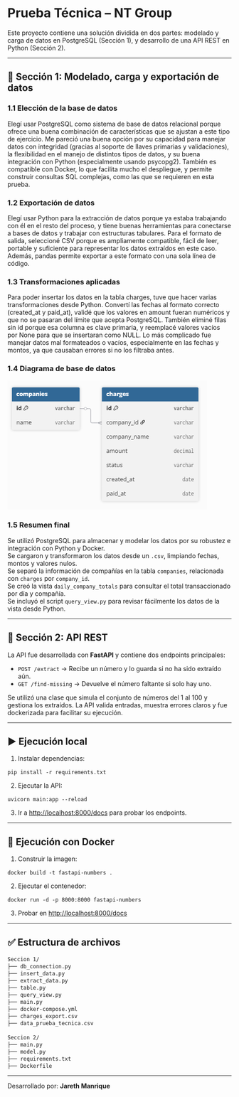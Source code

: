 # Prueba Técnica – NT Group

Este proyecto contiene una solución dividida en dos partes: modelado y carga de datos en PostgreSQL (Sección 1), y desarrollo de una API REST en Python (Sección 2).

---

## 🧩 Sección 1: Modelado, carga y exportación de datos

### 1.1 Elección de la base de datos

Elegí usar PostgreSQL como sistema de base de datos relacional porque ofrece una buena combinación de características que se ajustan a este tipo de ejercicio.
Me pareció una buena opción por su capacidad para manejar datos con integridad (gracias al soporte de llaves primarias y validaciones), la flexibilidad en el manejo de distintos tipos de datos, y su buena integración con Python (especialmente usando psycopg2).
También es compatible con Docker, lo que facilita mucho el despliegue, y permite construir consultas SQL complejas, como las que se requieren en esta prueba.

### 1.2 Exportación de datos

Elegí usar Python para la extracción de datos porque ya estaba trabajando con él en el resto del proceso, y tiene buenas herramientas para conectarse a bases de datos y trabajar con estructuras tabulares.
Para el formato de salida, seleccioné CSV porque es ampliamente compatible, fácil de leer, portable y suficiente para representar los datos extraídos en este caso. Además, pandas permite exportar a este formato con una sola línea de código.

### 1.3 Transformaciones aplicadas

Para poder insertar los datos en la tabla charges, tuve que hacer varias transformaciones desde Python.
Convertí las fechas al formato correcto (created_at y paid_at), validé que los valores en amount fueran numéricos y que no se pasaran del límite que acepta PostgreSQL.
También eliminé filas sin id porque esa columna es clave primaria, y reemplacé valores vacíos por None para que se insertaran como NULL.
Lo más complicado fue manejar datos mal formateados o vacíos, especialmente en las fechas y montos, ya que causaban errores si no los filtraba antes.

### 1.4 Diagrama de base de datos

![Diagrama](Diagram_1.4.png)

### 1.5 Resumen final

Se utilizó PostgreSQL para almacenar y modelar los datos por su robustez e integración con Python y Docker.  
Se cargaron y transformaron los datos desde un `.csv`, limpiando fechas, montos y valores nulos.  
Se separó la información de compañías en la tabla `companies`, relacionada con `charges` por `company_id`.  
Se creó la vista `daily_company_totals` para consultar el total transaccionado por día y compañía.  
Se incluyó el script `query_view.py` para revisar fácilmente los datos de la vista desde Python.

---

## 🚀 Sección 2: API REST

La API fue desarrollada con **FastAPI** y contiene dos endpoints principales:

- `POST /extract` → Recibe un número y lo guarda si no ha sido extraído aún.
- `GET /find-missing` → Devuelve el número faltante si solo hay uno.

Se utilizó una clase que simula el conjunto de números del 1 al 100 y gestiona los extraídos. La API valida entradas, muestra errores claros y fue dockerizada para facilitar su ejecución.

---

## ▶️ Ejecución local

1. Instalar dependencias:

```
pip install -r requirements.txt
```

2. Ejecutar la API:

```
uvicorn main:app --reload
```

3. Ir a [http://localhost:8000/docs](http://localhost:8000/docs) para probar los endpoints.

---

## 🐳 Ejecución con Docker

1. Construir la imagen:

```
docker build -t fastapi-numbers .
```

2. Ejecutar el contenedor:

```
docker run -d -p 8000:8000 fastapi-numbers
```

3. Probar en [http://localhost:8000/docs](http://localhost:8000/docs)

---

## ✅ Estructura de archivos

```
Seccion 1/
├── db_connection.py
├── insert_data.py
├── extract_data.py
├── table.py
├── query_view.py
├── main.py
├── docker-compose.yml
├── charges_export.csv
├── data_prueba_tecnica.csv

Seccion 2/
├── main.py
├── model.py
├── requirements.txt
├── Dockerfile
```

---

Desarrollado por: **Jareth Manrique**

